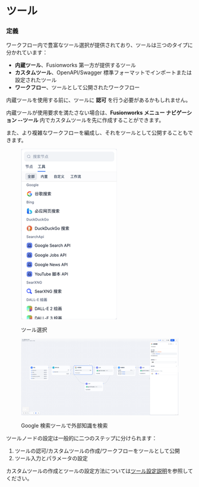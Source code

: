 # ツール

### 定義

ワークフロー内で豊富なツール選択が提供されており、ツールは三つのタイプに分かれています：

* **内蔵ツール**、Fusionworks 第一方が提供するツール
* **カスタムツール**、OpenAPI/Swagger 標準フォーマットでインポートまたは設定されたツール
* **ワークフロー**、ツールとして公開されたワークフロー

内蔵ツールを使用する前に、ツールに **認可** を行う必要があるかもしれません。

内蔵ツールが使用要求を満たさない場合は、**Fusionworks メニュー ナビゲーション --ツール** 内でカスタムツールを先に作成することができます。

また、より複雑なワークフローを編成し、それをツールとして公開することもできます。

<figure><img src="../../../.gitbook/assets/image (231).png" alt="" width="258"><figcaption><p>ツール選択</p></figcaption></figure>

<figure><img src="../../../.gitbook/assets/image (232).png" alt=""><figcaption><p>Google 検索ツールで外部知識を検索</p></figcaption></figure>

ツールノードの設定は一般的に二つのステップに分けられます：

1. ツールの認可/カスタムツールの作成/ワークフローをツールとして公開
2. ツール入力とパラメータの設定

カスタムツールの作成とツールの設定方法については[ツール設定説明](https://docs.fusionworks.ai/v/zh-hans/guides/tools)を参照してください。